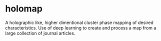# holomap
A holographic like, higher dimentional cluster phase mapping of desired characteristics. Use of deep learning to create and process a map from a large collection of journal articles.
